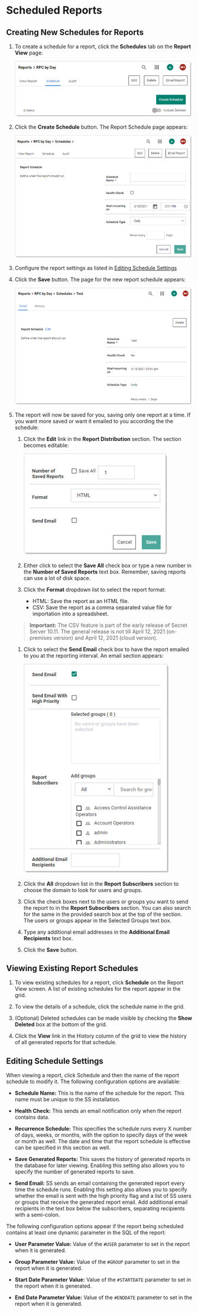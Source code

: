 [title]: # (Scheduled Reports)
[tags]: # (Scheduled Reports)
[priority]: # (1000)

# Scheduled Reports

## Creating New Schedules for Reports

1. To create a schedule for a report, click the **Schedules** tab on the **Report View** page:

   ![image-20210310150121277](images/image-20210310150121277.png)

1. Click the **Create Schedule** button. The Report Schedule page appears:

   ![image-20210310150251467](images/image-20210310150251467.png)

1. Configure the report settings as listed in [Editing Schedule Settings](#editing_schedule_settings)

1. Click the **Save** button. The page for the new report schedule appears:

   ![image-20210310150956735](images/image-20210310150956735.png)

1. The report will now be saved for you, saving only one report at a time. If you want more saved or want it emailed to you according the the schedule:

   1. Click the **Edit** link in the **Report Distribution** section. The section becomes editable:

      ![image-20210310151248793](images/image-20210310151248793.png)

   1. Either click to select the **Save All** check box or type a new number in the **Number of Saved Reports** text box. Remember, saving reports can use a lot of disk space.

   1. Click the **Format** dropdown list to select the report format:

      - HTML: Save the report as an HTML file.
      - CSV: Save the report as a comma separated value file for importation into a spreadsheet.

   >**Important:** The CSV feature is part of the early release of Secret Server 10.11. The general release is not till April 12, 2021 (on-premises version) and April 12, 2021 (cloud version).

   1. Click to select the **Send Email** check box to have the report emailed to you at the reporting interval. An email section appears:

      ![image-20210310151950383](images/image-20210310151950383.png)

   1. Click the **All** dropdown list in the **Report Subscribers** section to choose the domain to look for users and groups.

   1. Click the check boxes next to the users or groups you want to send the report to in the **Report Subscribers** section. You can also search for the same in the provided search box at the top of the section. The users or groups appear in the Selected Groups text box.

   1. Type any additional email addresses in the **Additional Email Recipients** text box.

   1. Click the **Save** button.

## Viewing Existing Report Schedules

1. To view existing schedules for a report, click **Schedule** on the Report View screen. A list of existing schedules for the report appear in the grid.

1. To view the details of a schedule, click the schedule name in the grid.

1. (Optional) Deleted schedules can be made visible by checking the **Show Deleted** box at the bottom of the grid.

1. Click the **View** link in the History column of the grid to view the history of all generated reports for that schedule.

## Editing Schedule Settings

When viewing a report, click Schedule and then the name of the report schedule to modify it. The following configuration options are available:

- **Schedule Name:** This is the name of the schedule for the report. This name must be unique to the SS installation.

- **Health Check:** This sends an email notification only when the report contains data.

- **Recurrence Schedule:** This specifies the schedule runs every X number of days, weeks, or months, with the option to specify days of the week or month as well. The date and time that the report schedule is effective can be specified in this section as well.

- **Save Generated Reports:** This saves the history of generated reports in the database for later viewing. Enabling this setting also allows you to specify the number of generated reports to save.

- **Send Email:** SS sends an email containing the generated report every time the schedule runs. Enabling this setting also allows you to specify whether the email is sent with the high priority flag and a list of SS users or groups that receive the generated report email. Add additional email recipients in the text box below the subscribers, separating recipients with a semi-colon.

The following configuration options appear if the report being scheduled contains at least one dynamic parameter in the SQL of the report:

- **User Parameter Value:** Value of the `#USER` parameter to set in the report when it is generated.

- **Group Parameter Value:** Value of the `#GROUP` parameter to set in the report when it is generated.

- **Start Date Parameter Value:** Value of the `#STARTDATE` parameter to set in the report when it is generated.

- **End Date Parameter Value:** Value of the `#ENDDATE` parameter to set in the report when it is generated.
